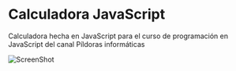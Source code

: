 # Calculadora JavaScript

Calculadora hecha en JavaScript para el curso de programación en JavaScript del canal Píldoras informáticas


![ScreenShot](https://github.com/xavierocampos/Calculadora-JavaScript/blob/master/screenshot.png)

